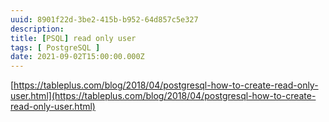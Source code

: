 ```yaml
---
uuid: 8901f22d-3be2-415b-b952-64d857c5e327
description: 
title: [PSQL] read only user
tags: [ PostgreSQL ]
date: 2021-09-02T15:00:00.000Z
---
```









[https://tableplus.com/blog/2018/04/postgresql-how-to-create-read-only-user.html](https://tableplus.com/blog/2018/04/postgresql-how-to-create-read-only-user.html)